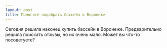 ```yaml
---
layout: post 
title: Помогите подобрать бассейн в Воронеже 
--- 
```

Сегодня решила наконец купить бассейн в Воронеже. Предварительно решила поискать отзывы, но их очень мало. Может вы что-то посоветуете?